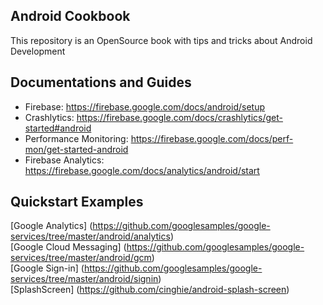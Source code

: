Android Cookbook
-----------------

This repository is an OpenSource book with tips and tricks about Android Development

## Documentations and Guides

 - Firebase: https://firebase.google.com/docs/android/setup  
 - Crashlytics: https://firebase.google.com/docs/crashlytics/get-started#android  
 - Performance Monitoring: https://firebase.google.com/docs/perf-mon/get-started-android   
 - Firebase Analytics: https://firebase.google.com/docs/analytics/android/start   

## Quickstart Examples

[Google Analytics] (https://github.com/googlesamples/google-services/tree/master/android/analytics)  
[Google Cloud Messaging] (https://github.com/googlesamples/google-services/tree/master/android/gcm)  
[Google Sign-in] (https://github.com/googlesamples/google-services/tree/master/android/signin)  
[SplashScreen] (https://github.com/cinghie/android-splash-screen)
